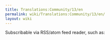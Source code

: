 ```yaml
---
title: Translations:Community/13/en
permalink: wiki/Translations:Community/13/en/
layout: wiki
---
```


Subscribable via RSS/atom feed reader, such as:
